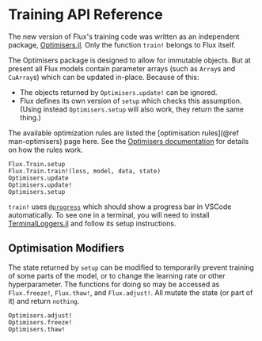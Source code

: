 # Training API Reference

The new version of Flux's training code was written as an independent package, [Optimisers.jl](https://github.com/FluxML/Optimisers.jl).
Only the function `train!` belongs to Flux itself.

The Optimisers package is designed to allow for immutable objects. But at present all Flux models contain parameter arrays (such as `Array`s and `CuArray`s) which can be updated in-place.
Because of this:

* The objects returned by `Optimisers.update!` can be ignored.
* Flux defines its own version of `setup` which checks this assumption.
  (Using instead `Optimisers.setup` will also work, they return the same thing.)

The available optimization rules are listed the [optimisation rules](@ref man-optimisers) page here. See the [Optimisers documentation](https://fluxml.ai/Optimisers.jl/dev/) for details on how the rules work.

```@docs
Flux.Train.setup
Flux.Train.train!(loss, model, data, state)
Optimisers.update
Optimisers.update!
Optimisers.setup
```

`train!` uses [`@progress`](https://github.com/JuliaLogging/ProgressLogging.jl) which should show a progress bar in VSCode automatically.
To see one in a terminal, you will need to install [TerminalLoggers.jl](https://github.com/JuliaLogging/TerminalLoggers.jl)
and follow its setup instructions.

## Optimisation Modifiers

The state returned by `setup` can be modified to temporarily prevent training of
some parts of the model, or to change the learning rate or other hyperparameter.
The functions for doing so may be accessed as `Flux.freeze!`, `Flux.thaw!`, and `Flux.adjust!`.
All mutate the state (or part of it) and return `nothing`.

```@docs
Optimisers.adjust!
Optimisers.freeze!
Optimisers.thaw!
```
